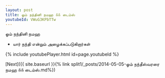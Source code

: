 ```yaml
---
layout: post
title: ஓம் நந்தினி நமஹ ௧௧ டைம்ஸ்
youtubeId: VWuG3KPbTTw
---
```

 
 
 ஓம் நந்தினி நமஹ  
 
 -  யார் நந்தி என்றும் அழைக்கப்படுகிறார்கள் 
 
  
 
  
 
 
 
 
 
 


{% include youtubePlayer.html id=page.youtubeId %}
 
[Next]({{ site.baseurl }}{% link  split1/_posts/2014-05-05-ஓம் நந்தீஸ்வரரை நமஹ ௧௧ டைம்ஸ்.md%})
 
